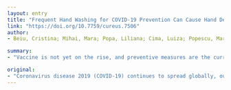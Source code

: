 ```yaml
---
layout: entry
title: "Frequent Hand Washing for COVID-19 Prevention Can Cause Hand Dermatitis: Management Tips"
link: "https://doi.org/10.7759/cureus.7506"
author:
- Beiu, Cristina; Mihai, Mara; Popa, Liliana; Cima, Luiza; Popescu, Marius N.

summary:
- "Vaccine is not yet on the rise, and preventive measures are the current approach to restraint the transmission of cases. Frequent hand washing implies prolonged exposure to water and other chemical or physical agents. Adverse dermatologic effects, such as excessive skin dryness, can occur, especially in individuals with a history of atopic dermatitis."

original:
- "Coronavirus disease 2019 (COVID-19) continues to spread globally, outpacing the capacity and resources of health systems worldwide. A therapeutic vaccine is not yet on the rise, and preventive measures are the current approach to restraint the transmission of cases. As the virus is highly contagious via respiratory route (droplets from infected persons, widely spread by coughing or sneezing) and via contact with contaminated surfaces, community transmission and spread can be decreased through the practice of regular and diligent hand hygiene. Frequent hand washing implies a prolonged exposure to water and other chemical or physical agents and may induce several pathophysiologic changes, such as epidermal barrier disruption, impairment of keratinocytes, the subsequent release of proinflammatory cytokines, activation of the skin immune system, and delayed-type hypersensitivity reactions. Adverse dermatologic effects, such as excessive skin dryness or even contact dermatitis (particularly the irritant subtype and, to a lesser extent, the allergic subtype), can occur, especially in individuals with a history of atopic dermatitis. These skin conditions are perfectly manageable, and applying a moisturizer immediately after washing hands or after using a portable hand sanitizer is the cornerstone in preventing the development of eczematous changes in the hands. In the current global context, the potential occurrence of these dermatological adverse events should in no way cause people to deviate from strict hand hygiene rules."
---
```


